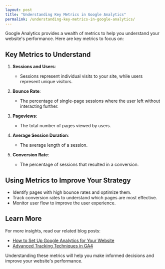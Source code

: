 ```yaml
---
layout: post
title: "Understanding Key Metrics in Google Analytics"
permalink: /understanding-key-metrics-in-google-analytics/
---
```


Google Analytics provides a wealth of metrics to help you understand your website's performance. Here are key metrics to focus on:

## Key Metrics to Understand

1. **Sessions and Users**:
   - Sessions represent individual visits to your site, while users represent unique visitors.

2. **Bounce Rate**:
   - The percentage of single-page sessions where the user left without interacting further.

3. **Pageviews**:
   - The total number of pages viewed by users.

4. **Average Session Duration**:
   - The average length of a session.

5. **Conversion Rate**:
   - The percentage of sessions that resulted in a conversion.

## Using Metrics to Improve Your Strategy

- Identify pages with high bounce rates and optimize them.
- Track conversion rates to understand which pages are most effective.
- Monitor user flow to improve the user experience.

## Learn More

For more insights, read our related blog posts:
- [How to Set Up Google Analytics for Your Website](/how-to-set-up-google-analytics/)
- [Advanced Tracking Techniques in GA4](/advanced-tracking-techniques-in-ga4/)

Understanding these metrics will help you make informed decisions and improve your website's performance.
